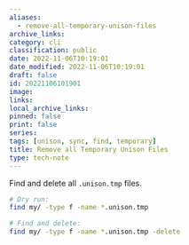 ```yaml
---
aliases:
  - remove-all-temporary-unison-files
archive_links: 
category: cli
classification: public
date: 2022-11-06T10:19:01
date_modified: 2022-11-06T10:19:01
draft: false
id: 20221106101901
image: 
links: 
local_archive_links: 
pinned: false
print: false
series: 
tags: [unison, sync, find, temporary]
title: Remove all Temporary Unison Files
type: tech-note
---
```


Find and delete all `.unison.tmp` files.

```sh
# Dry run:
find my/ -type f -name *.unison.tmp

# Find and delete:
find my/ -type f -name *.unison.tmp -delete
```